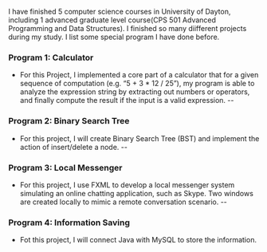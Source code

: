I have finished 5 computer science courses in University of Dayton, including 1 advanced graduate level course(CPS 501 Advanced Programming and Data Structures). I finished so many diifferent projects during my study. I list some special program I have done before.

### Program 1: Calculator
- For this Project, I implemented a core part of a calculator that for a given sequence of computation (e.g. “5 + 3 * 12 / 25”), my program is able to analyze the expression string by extracting out numbers or operators, and finally compute the result if the input is a valid expression.
--

### Program 2: Binary Search Tree
- For this project, I will create Binary Search Tree (BST) and implement the action of insert/delete a node. 
--

### Program 3: Local Messenger
- For this project, I use FXML to develop a local messenger system simulating an online chatting application, such as Skype. Two windows are created locally to mimic a remote conversation scenario.
--

### Program 4: Information Saving
- Fot this project, I will connect Java with MySQL to store the information.
